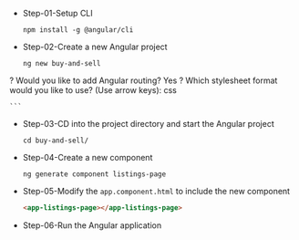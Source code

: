 - Step-01-Setup CLI
    ```
    npm install -g @angular/cli  
    ```
- Step-02-Create a new Angular project
    ```
    ng new buy-and-sell
? Would you like to add Angular routing? Yes
? Which stylesheet format would you like to use? (Use arrow keys): css

    ```
- Step-03-CD into the project directory and start the Angular project
    ```
    cd buy-and-sell/
    ```
- Step-04-Create a new component
    ```
    ng generate component listings-page
    ```
- Step-05-Modify the `app.component.html` to include the new component
    ```html
    <app-listings-page></app-listings-page>
    ```
- Step-06-Run the Angular application